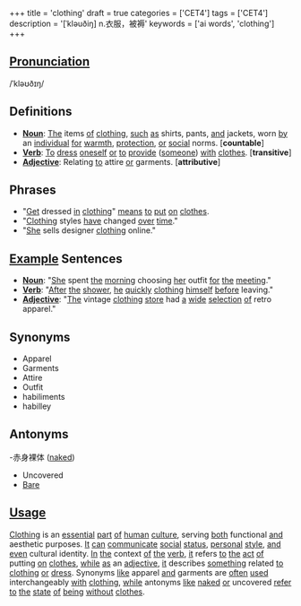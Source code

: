 +++
title = 'clothing'
draft = true
categories = ['CET4']
tags = ['CET4']
description = '[ˈkləuðiŋ] n.衣服，被褥'
keywords = ['ai words', 'clothing']
+++

## [Pronunciation](/post/pronunciation/)
/ˈkləʊðɪŋ/

## Definitions
- **[Noun](/post/noun/)**: [The](/post/the/) items [of](/post/of/) [clothing](/post/clothing/), [such](/post/such/) [as](/post/as/) shirts, pants, [and](/post/and/) jackets, worn [by](/post/by/) an [individual](/post/individual/) [for](/post/for/) [warmth](/post/warmth/), [protection](/post/protection/), [or](/post/or/) [social](/post/social/) norms. [**countable**]
- **[Verb](/post/verb/)**: [To](/post/to/) [dress](/post/dress/) [oneself](/post/oneself/) [or](/post/or/) [to](/post/to/) [provide](/post/provide/) ([someone](/post/someone/)) [with](/post/with/) [clothes](/post/clothes/). [**transitive**]
- **[Adjective](/post/adjective/)**: Relating [to](/post/to/) attire [or](/post/or/) garments. [**attributive**]

## Phrases
- "[Get](/post/get/) dressed [in](/post/in/) [clothing](/post/clothing/)" [means](/post/means/) [to](/post/to/) [put](/post/put/) [on](/post/on/) [clothes](/post/clothes/).
- "[Clothing](/post/clothing/) styles [have](/post/have/) changed [over](/post/over/) [time](/post/time/)."
- "[She](/post/she/) sells designer [clothing](/post/clothing/) online."

## [Example](/post/example/) Sentences
- **[Noun](/post/noun/)**: "[She](/post/she/) spent [the](/post/the/) [morning](/post/morning/) choosing [her](/post/her/) outfit [for](/post/for/) [the](/post/the/) [meeting](/post/meeting/)."
- **[Verb](/post/verb/)**: "[After](/post/after/) [the](/post/the/) [shower](/post/shower/), [he](/post/he/) [quickly](/post/quickly/) [clothing](/post/clothing/) [himself](/post/himself/) [before](/post/before/) leaving."
- **[Adjective](/post/adjective/)**: "[The](/post/the/) vintage [clothing](/post/clothing/) [store](/post/store/) had [a](/post/a/) [wide](/post/wide/) [selection](/post/selection/) [of](/post/of/) retro apparel."

## Synonyms
- Apparel
- Garments
- Attire
- Outfit
- habiliments
- habilley

## Antonyms
-赤身裸体 ([naked](/post/naked/))
- Uncovered
- [Bare](/post/bare/)

## [Usage](/post/usage/)
[Clothing](/post/clothing/) is an [essential](/post/essential/) [part](/post/part/) [of](/post/of/) [human](/post/human/) [culture](/post/culture/), serving [both](/post/both/) functional [and](/post/and/) aesthetic purposes. [It](/post/it/) [can](/post/can/) [communicate](/post/communicate/) [social](/post/social/) [status](/post/status/), [personal](/post/personal/) [style](/post/style/), [and](/post/and/) [even](/post/even/) cultural identity. [In](/post/in/) [the](/post/the/) context [of](/post/of/) [the](/post/the/) [verb](/post/verb/), [it](/post/it/) refers [to](/post/to/) [the](/post/the/) [act](/post/act/) [of](/post/of/) putting [on](/post/on/) [clothes](/post/clothes/), [while](/post/while/) [as](/post/as/) an [adjective](/post/adjective/), [it](/post/it/) describes [something](/post/something/) related [to](/post/to/) [clothing](/post/clothing/) [or](/post/or/) [dress](/post/dress/). Synonyms [like](/post/like/) apparel [and](/post/and/) garments are [often](/post/often/) [used](/post/used/) interchangeably [with](/post/with/) [clothing](/post/clothing/), [while](/post/while/) antonyms [like](/post/like/) [naked](/post/naked/) [or](/post/or/) uncovered [refer](/post/refer/) [to](/post/to/) [the](/post/the/) [state](/post/state/) [of](/post/of/) [being](/post/being/) [without](/post/without/) [clothes](/post/clothes/).
